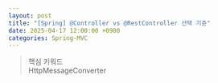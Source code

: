 ```yaml
---
layout: post
title: "[Spring] @Controller vs @RestController 선택 기준"
date: 2025-04-17 12:00:00 +0900
categories: Spring-MVC
---
```


> 핵심 키워드<br>
> HttpMessageConverter